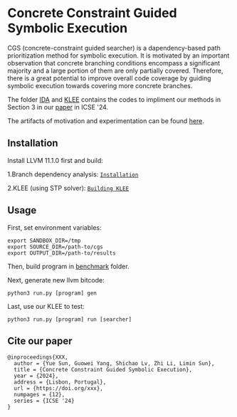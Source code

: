 Concrete Constraint Guided Symbolic Execution
=============================================================================================================

CGS (concrete-constraint guided searcher) is a dapendency-based path prioritization method for symbolic execution. It is motivated by an important observation that concrete branching conditions encompass a significant majority and a large portion of them are only partially covered. Therefore, there is a great potential to improve overall code coverage by guiding symbolic execution towards covering more concrete branches.

The folder [IDA](IDA/README.md) and [KLEE](klee) contains the codes to impliment our methods in Section 3 in our [paper](https://) in ICSE '24.

The artifacts of motivation and experimentation can be found [here](https://zenodo.org/records/10020236).

## Installation

Install LLVM 11.1.0 first and build: 

1.Branch dependency analysis: [`Installation`](IDA/README.md)

2.KLEE (using STP solver): [`Building KLEE`](https://klee.github.io/build-llvm13/)



## Usage

First, set environment variables:

```
export SANDBOX_DIR=/tmp
export SOURCE_DIR=/path-to/cgs
export OUTPUT_DIR=/path-to/results
```

Then, build program in [benchmark](/benchmark) folder.


Next, generate new llvm bitcode:
```
python3 run.py [program] gen
```

Last, use our KLEE to test:
```
python3 run.py [program] run [searcher]
```


## Cite our paper
```
@inproceedings{XXX,
  author = {Yue Sun, Guowei Yang, Shichao Lv, Zhi Li, Limin Sun},
  title = {Concrete Constraint Guided Symbolic Execution},
  year = {2024},
  address = {Lisbon, Portugal},
  url = {https://doi.org/xxx},
  numpages = {12},
  series = {ICSE '24}
}
```

